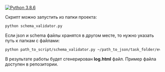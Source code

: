 [![Python 3.8.6](https://img.shields.io/badge/python-3.8.6-blue.svg)](https://www.python.org/downloads/release/python-386/)

Скрипт можно запустить из папки проекта:
```bash
python schema_validator.py
```
Если json и schema файлы хранятся в другом месте, то нужно указать путь к папкам с файлами:
```bash
python path_to_script/schema_validator.py ~/path_to_json/task_folder/event ~/path_to_schema/task_folder/schema
```

В результате работы будет сгенерирован **log.html** файл. Пример файла доступен в репозитории.

 

